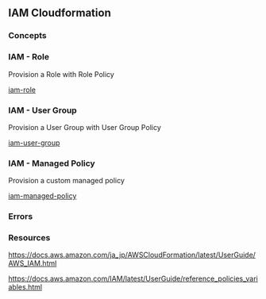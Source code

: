 ## IAM Cloudformation

### Concepts

### IAM - Role

Provision a Role with Role Policy

[iam-role](iam-role.yaml)

### IAM - User Group

Provision a User Group with User Group Policy

[iam-user-group](iam-user-group.yaml)

### IAM - Managed Policy

Provision a custom managed policy

[iam-managed-policy](iam-managed-policy.yaml)

### Errors


### Resources

https://docs.aws.amazon.com/ja_jp/AWSCloudFormation/latest/UserGuide/AWS_IAM.html

https://docs.aws.amazon.com/IAM/latest/UserGuide/reference_policies_variables.html

